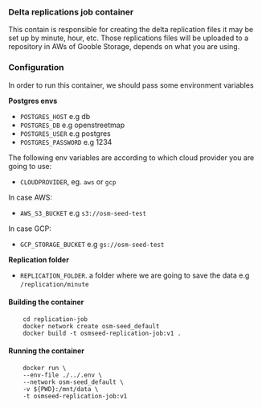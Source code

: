 ### Delta replications job container

This contain is responsible for creating the delta replication files it may be set up by minute, hour, etc. Those replications files will be uploaded to a repository in AWs of Gooble Storage, depends on what you are using.

### Configuration

In order to run this container, we should pass some environment variables

**Postgres envs**

- `POSTGRES_HOST` e.g db
- `POSTGRES_DB` e.g openstreetmap
- `POSTGRES_USER` e.g postgres
- `POSTGRES_PASSWORD`  e.g 1234

The following env variables are according to which cloud provider you are going to use:

- `CLOUDPROVIDER`, eg. `aws` or `gcp`

In case AWS:

- `AWS_S3_BUCKET` e.g `s3://osm-seed-test`

In case GCP:

- `GCP_STORAGE_BUCKET` e.g `gs://osm-seed-test`

**Replication folder**

- `REPLICATION_FOLDER`. a folder where we are going to save the data e.g  `/replication/minute`

#### Building the container

```
    cd replication-job
    docker network create osm-seed_default
    docker build -t osmseed-replication-job:v1 .
```

#### Running the container

```
    docker run \
    --env-file ./../.env \
    --network osm-seed_default \
    -v ${PWD}:/mnt/data \
    -t osmseed-replication-job:v1
```
